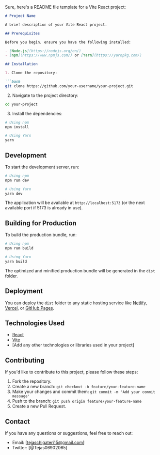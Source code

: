 Sure, here's a README file template for a Vite React project:

```markdown
# Project Name

A brief description of your Vite React project.

## Prerequisites

Before you begin, ensure you have the following installed:

- [Node.js](https://nodejs.org/en/)
- [npm](https://www.npmjs.com/) or [Yarn](https://yarnpkg.com/)

## Installation

1. Clone the repository:

```bash
git clone https://github.com/your-username/your-project.git
```

2. Navigate to the project directory:

```bash
cd your-project
```

3. Install the dependencies:

```bash
# Using npm
npm install

# Using Yarn
yarn
```

## Development

To start the development server, run:

```bash
# Using npm
npm run dev

# Using Yarn
yarn dev
```

The application will be available at `http://localhost:5173` (or the next available port if 5173 is already in use).

## Building for Production

To build the production bundle, run:

```bash
# Using npm
npm run build

# Using Yarn
yarn build
```

The optimized and minified production bundle will be generated in the `dist` folder.

## Deployment

You can deploy the `dist` folder to any static hosting service like [Netlify](https://www.netlify.com/), [Vercel](https://vercel.com/), or [GitHub Pages](https://pages.github.com/).

## Technologies Used

- [React](https://reactjs.org/)
- [Vite](https://vitejs.dev/)
- [Add any other technologies or libraries used in your project]

## Contributing

If you'd like to contribute to this project, please follow these steps:

1. Fork the repository.
2. Create a new branch: `git checkout -b feature/your-feature-name`
3. Make your changes and commit them: `git commit -m 'Add your commit message'`
4. Push to the branch: `git push origin feature/your-feature-name`
5. Create a new Pull Request.


## Contact

If you have any questions or suggestions, feel free to reach out:

- Email: [tejaschigateri15@gmail.com]
- Twitter: [@Tejas06902065]
```


